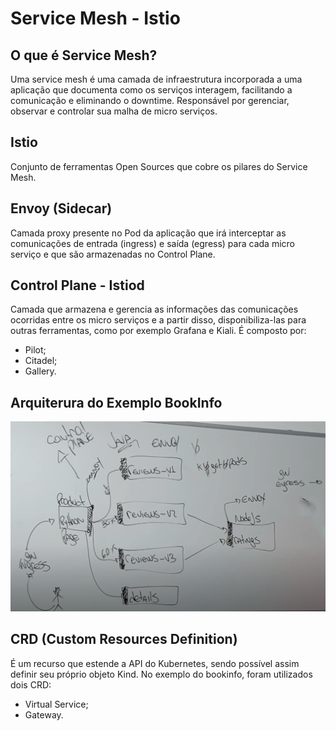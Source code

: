 # Service Mesh - Istio

## O que é Service Mesh?
Uma service mesh é uma camada de infraestrutura incorporada a uma aplicação que documenta como os serviços interagem, facilitando a comunicação e eliminando o downtime. Responsável por gerenciar, observar e controlar sua malha de micro serviços.

## Istio
Conjunto de ferramentas Open Sources que cobre os pilares do Service Mesh.

## Envoy (Sidecar)
Camada proxy presente no Pod da aplicação que irá interceptar as comunicações de entrada (ingress) e saída (egress) para cada micro serviço e que são armazenadas no Control Plane.

## Control Plane - Istiod
Camada que armazena e gerencia as informações das comunicações ocorridas entre os micro serviços e a partir disso, disponibiliza-las para outras ferramentas, como por exemplo Grafana e Kiali. É composto por:
- Pilot;
- Citadel;
- Gallery.

## Arquiterura do Exemplo BookInfo
![Book-info Sample](../assets/bookinfo-sample.png)

## CRD (Custom Resources Definition)
É um recurso que estende a API do Kubernetes, sendo possível assim definir seu próprio objeto Kind. No exemplo do bookinfo, foram utilizados dois CRD:
- Virtual Service;
- Gateway.

